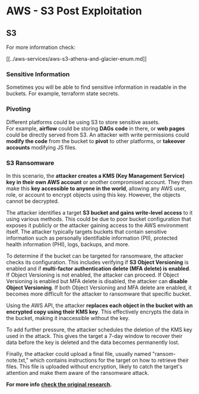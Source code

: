 # AWS - S3 Post Exploitation

## S3

For more information check:

[[../aws-services/aws-s3-athena-and-glacier-enum.md]]

### Sensitive Information

Sometimes you will be able to find sensitive information in readable in the buckets. For example, terraform state secrets.

### Pivoting

Different platforms could be using S3 to store sensitive assets.\
For example, **airflow** could be storing **DAGs** **code** in there, or **web pages** could be directly served from S3. An attacker with write permissions could **modify the code** from the bucket to **pivot** to other platforms, or **takeover accounts** modifying JS files.

### S3 Ransomware

In this scenario, the **attacker creates a KMS (Key Management Service) key in their own AWS account** or another compromised account. They then make this **key accessible to anyone in the world**, allowing any AWS user, role, or account to encrypt objects using this key. However, the objects cannot be decrypted.

The attacker identifies a target **S3 bucket and gains write-level access** to it using various methods. This could be due to poor bucket configuration that exposes it publicly or the attacker gaining access to the AWS environment itself. The attacker typically targets buckets that contain sensitive information such as personally identifiable information (PII), protected health information (PHI), logs, backups, and more.

To determine if the bucket can be targeted for ransomware, the attacker checks its configuration. This includes verifying if **S3 Object Versioning** is enabled and if **multi-factor authentication delete (MFA delete) is enabled**. If Object Versioning is not enabled, the attacker can proceed. If Object Versioning is enabled but MFA delete is disabled, the attacker can **disable Object Versioning**. If both Object Versioning and MFA delete are enabled, it becomes more difficult for the attacker to ransomware that specific bucket.

Using the AWS API, the attacker **replaces each object in the bucket with an encrypted copy using their KMS key**. This effectively encrypts the data in the bucket, making it inaccessible without the key.

To add further pressure, the attacker schedules the deletion of the KMS key used in the attack. This gives the target a 7-day window to recover their data before the key is deleted and the data becomes permanently lost.

Finally, the attacker could upload a final file, usually named "ransom-note.txt," which contains instructions for the target on how to retrieve their files. This file is uploaded without encryption, likely to catch the target's attention and make them aware of the ransomware attack.

**For more info** [**check the original research**](https://rhinosecuritylabs.com/aws/s3-ransomware-part-1-attack-vector/)**.**


